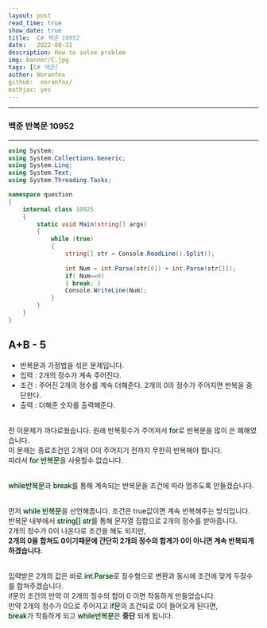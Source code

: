 ```yaml
---
layout: post
read_time: true
show_date: true
title:  C# 백준 10952
date:   2022-08-31
description: How to solve problem
img: banner/C.jpg
tags: [C# 백준]
author: Noranfox
github:  noranfox/
mathjax: yes
---
```


---
### 백준 반복문 10952
---

```c#
using System;
using System.Collections.Generic;
using System.Linq;
using System.Text;
using System.Threading.Tasks;

namespace question
{
    internal class 10925
    {
        static void Main(string[] args)
        {
            while (true)
            {
                string[] str = Console.ReadLine().Split();
                
                int Num = int.Parse(str[0]) + int.Parse(str[1]);
                if( Num==0)
                { break; }
                Console.WriteLine(Num);
            }
        }
    }
}
```

## A+B - 5
  - 반복문과 가정법을 섞은 문제입니다.
  - 입력 : 2개의 정수가 계속 주어진다.
  - 조건 : 주어진 2개의 정수를 계속 더해준다. 2개의 0의 정수가 주어지면 반복을 중단한다.
  - 출력 : 더해준 숫자를 출력해준다.<br><br>

전 이문제가 까다로웠습니다. 원래 반복횟수가 주어져서 <mark style='background-color: #dcffe4'>for</mark>로 반복문을 많이 쓴 폐해였습니다.<br>
이 문제는 종료조건인 2개의 0이 주어지기 전까지 무한히 반복해야 합니다.<br>
따라서 <mark style='background-color: #dcffe4'>for 반복문</mark>을 사용할수 없습니다.<br><br>

<mark style='background-color: #dcffe4'>while반복문</mark>과 <mark style='background-color: #dcffe4'>break</mark>를 통해 계속되는 반복문을 조건에 따라 멈추도록 만들겠습니다.<br><br>

먼저 <mark style='background-color: #dcffe4'>while 반복문</mark>을 선언해줍니다. 조건은 true값이면 계속 반복해주는 방식입니다.<br>
반복문 내부에서  <mark style='background-color: #dcffe4'>string[] str</mark>를 통해 문자열 집합으로 2개의 정수를 받아줍니다.<br>
2개의 정수가 0이 나온다로 조건을 해도 되지만,<br>
**2개의 0을 합쳐도 0이기때문에 간단히 2개의 정수의 합계가 0이 아니면 계속 반복되게 하겠습니다.**<br><br>

입력받은 2개의 값은 바로 <mark style='background-color: #dcffe4'>int.Parse</mark>로 정수형으로 변환과 동시에 조건에 맞게 두정수를 합쳐주겠습니다.<br>
if문의 조건의 만약 이 2개의 정수의 합이 0 이면 작동하게 만들었습니다.<br>
만약 2개의 정수가 0으로 주어지고 <mark style='background-color: #dcffe4'>if문</mark>의 조건되로 0이 들어오게 된다면, <br>
<mark style='background-color: #dcffe4'>break</mark>가 작동하게 되고 <mark style='background-color: #dcffe4'>while반복문</mark>은 **중단** 되게 됩니다.<br><br>
